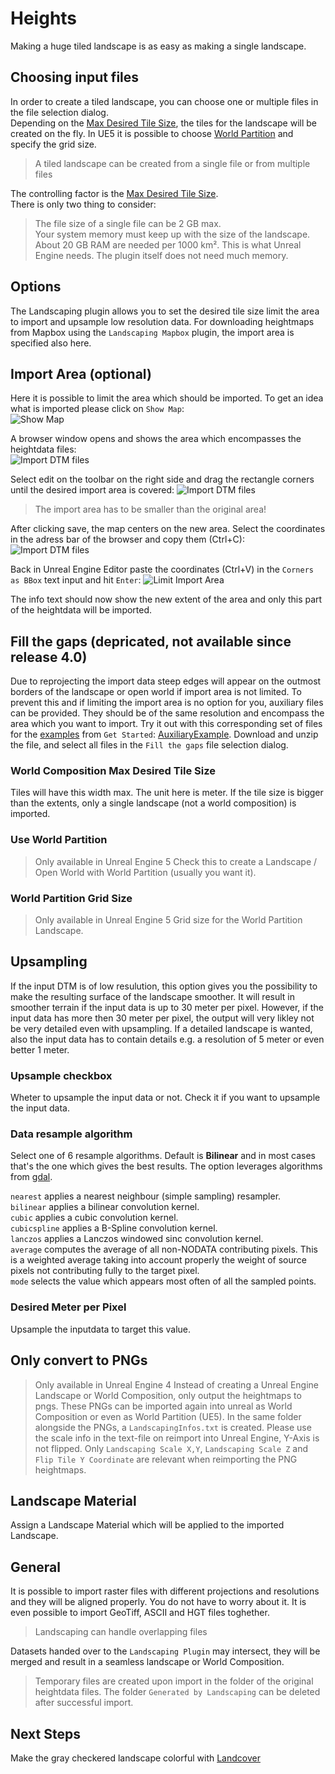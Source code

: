 # Heights

Making a huge tiled landscape is as easy as making a single landscape.

## Choosing input files

In order to create a tiled landscape, you can choose one or multiple files in the file selection dialog.  
Depending on the [Max Desired Tile Size](#max-desired-tile-size), the tiles for the landscape will be created on the fly. In UE5 it is possible to choose [World Partition](#world-partition) and specify the grid size.  
> A tiled landscape can be created from a single file or from multiple files

The controlling factor is the [Max Desired Tile Size](#max-desired-tile-size).  
There is only two thing to consider:
> The file size of a single file can be 2 GB max.  
> Your system memory must keep up with the size of the landscape. About 20 GB RAM are needed per 1000 km². This is what Unreal Engine needs. The plugin itself does not need much memory.

## Options

The Landscaping plugin allows you to set the desired tile size limit the area to import and upsample low resolution data. For downloading heightmaps from Mapbox using the `Landscaping Mapbox` plugin, the import area is specified also here.

## Import Area (optional)

Here it is possible to limit the area which should be imported. To get an idea what is imported please click on `Show Map`:  
![Show Map](_media/ue4_landscaping_dtm_huge.jpg)

A browser window opens and shows the area which encompasses the heightdata files:  
![Import DTM files](_media/ue4_landscaping_dtm_map.jpg)

Select edit on the toolbar on the right side and drag the rectangle corners until the desired import area is covered:
![Import DTM files](_media/ue4_landscaping_dtm_map2.jpg)

> The import area has to be smaller than the original area!

After clicking save, the map centers on the new area. Select the coordinates in the adress bar of the browser and copy them (Ctrl+C):
![Import DTM files](_media/ue4_landscaping_dtm_map3.jpg)

Back in Unreal Engine Editor paste the coordinates (Ctrl+V) in the `Corners as BBox` text input and hit `Enter`:
![Limit Import Area](_media/ue4_landscaping_dtm_limit_area.jpg)

The info text should now show the new extent of the area and only this part of the heightdata will be imported.

## Fill the gaps (depricated, not available since release 4.0)

Due to reprojecting the import data steep edges will appear on the outmost borders of the landscape or open world if import area is not limited. To prevent this and if limiting the import area is no option for you, auxiliary files can be provided. They should be of the same resolution and encompass the area which you want to import.
Try it out with this corresponding set of files for the [examples](get-started.md?id=import-heightmap) from `Get Started`: [AuxiliaryExample](https://cloud.ludicdrive.com/s/Mfx0NyUsZE2PKXQ/download). Download and unzip the file, and select all files in the `Fill the gaps` file selection dialog.

### World Composition Max Desired Tile Size

Tiles will have this width max. The unit here is meter. If the tile size is bigger than the extents, only a single landscape (not a world composition) is imported.

### Use World Partition

> Only available in Unreal Engine 5
Check this to create a Landscape / Open World with World Partition (usually you want it).

### World Partition Grid Size

> Only available in Unreal Engine 5
Grid size for the World Partition Landscape.

## Upsampling

If the input DTM is of low resulution, this option gives you the possibility to make the resulting surface of the landscape smoother. It will result in smoother terrain if the input data is up to 30 meter per pixel. However, if the input data has more then 30 meter per pixel, the output will very likley not be very detailed even with upsampling. If a detailed landscape is wanted, also the input data has to contain details e.g. a resolution of 5 meter or even better 1 meter.

### Upsample checkbox

Wheter to upsample the input data or not. Check it if you want to upsample the input data.

### Data resample algorithm

Select one of 6 resample algorithms. Default is __Bilinear__ and in most cases that's the one which gives the best results. The option leverages algorithms from [gdal](https://gdal.org/programs/gdal_translate.html).

`nearest` applies a nearest neighbour (simple sampling) resampler.  
`bilinear` applies a bilinear convolution kernel.  
`cubic` applies a cubic convolution kernel.  
`cubicspline` applies a B-Spline convolution kernel.  
`lanczos` applies a Lanczos windowed sinc convolution kernel.  
`average` computes the average of all non-NODATA contributing pixels. This is a weighted average taking into account properly the weight of source pixels not contributing fully to the target pixel.  
`mode` selects the value which appears most often of all the sampled points.

### Desired Meter per Pixel

Upsample the inputdata to target this value.

## Only convert to PNGs

> Only available in Unreal Engine 4
Instead of creating a Unreal Engine Landscape or World Composition, only output the heightmaps to pngs. These PNGs can be imported again into unreal as World Composition or even as World Partition (UE5). In the same folder alongside the PNGs, a `LandscapingInfos.txt` is created. Please use the scale info in the text-file on reimport into Unreal Engine, Y-Axis is not flipped. Only `Landscaping Scale X,Y`, `Landscaping Scale Z` and `Flip Tile Y Coordinate` are relevant when reimporting the PNG heightmaps.

## Landscape Material

Assign a Landscape Material which will be applied to the imported Landscape.

## General

It is possible to import raster files with different projections and resolutions and they will be aligned properly. You do not have to worry about it. It is even possible to import GeoTiff, ASCII and HGT files toghether.  

> Landscaping can handle overlapping files

Datasets handed over to the `Landscaping Plugin` may intersect, they will be merged and result in a seamless landscape or World Composition.

> Temporary files are created upon import in the folder of the original heightdata files. The folder `Generated by Landscaping` can be deleted after successful import.

## Next Steps

Make the gray checkered landscape colorful with [Landcover](landcover.md?id=landcover)
